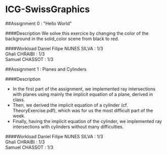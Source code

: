 # ICG-SwissGraphics



##Assignment 0 : "Hello World"

####Description
We solve this exercice by changing the color of the background in the solid_color scene from black to red.

####Workload
Daniel Filipe NUNES SILVA : 1/3  
Ghali CHRAIBI : 1/3  
Samuel CHASSOT : 1/3  


##Assignment 1 : Planes and Cylinders

####Description
- In the first part of the assignment, we implemented ray intersections with planes using mainly the implicit equation of a plane, derived in class.
- Then, we derived the implicit equation of a cylinder (cf. TheoryExercise.pdf), which was for us the most difficult part of the week.
- Finally, having the implicit equation of the cylinder, we implemented ray intersections with cylinders without many difficulties.

####Workload
Daniel Filipe NUNES SILVA : 1/3  
Ghali CHRAIBI : 1/3  
Samuel CHASSOT : 1/3 
